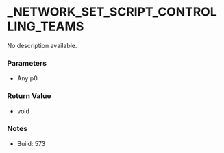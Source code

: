 # _NETWORK_SET_SCRIPT_CONTROLLING_TEAMS

No description available.

### Parameters
* Any p0

### Return Value
* void

### Notes
* Build: 573

